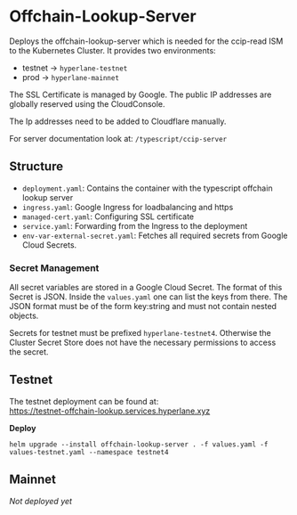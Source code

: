 # Offchain-Lookup-Server

Deploys the offchain-lookup-server which is needed for the ccip-read ISM
to the Kubernetes Cluster.
It provides two environments:

- testnet -> `hyperlane-testnet`
- prod -> `hyperlane-mainnet`

The SSL Certificate is managed by Google. The public IP addresses are globally
reserved using the CloudConsole.

The Ip addresses need to be added to Cloudflare manually.

For server documentation look at: `/typescript/ccip-server`

## Structure

- `deployment.yaml`: Contains the container with the typescript offchain lookup server
- `ingress.yaml`: Google Ingress for loadbalancing and https
- `managed-cert.yaml`: Configuring SSL certificate
- `service.yaml`: Forwarding from the Ingress to the deployment
- `env-var-external-secret.yaml`: Fetches all required secrets from Google Cloud Secrets.

### Secret Management

All secret variables are stored in a Google Cloud Secret. The format of this
Secret is JSON. Inside the `values.yaml` one can list the keys from there.
The JSON format must be of the form key:string and must not contain nested objects.

Secrets for testnet must be prefixed `hyperlane-testnet4`. Otherwise the
Cluster Secret Store does not have the necessary permissions to access the secret.

## Testnet

The testnet deployment can be found at: \
https://testnet-offchain-lookup.services.hyperlane.xyz

**Deploy**

```shell
helm upgrade --install offchain-lookup-server . -f values.yaml -f values-testnet.yaml --namespace testnet4
```

## Mainnet

_Not deployed yet_
